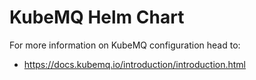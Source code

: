 # KubeMQ Helm Chart

For more information on KubeMQ configuration head to:

 * https://docs.kubemq.io/introduction/introduction.html

